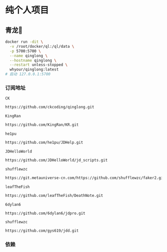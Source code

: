 # 纯个人项目
## 青龙🐉


```sh
docker run -dit \
  -v /root/docker/ql:/ql/data \
  -p 5700:5700 \
  --name qinglong \
  --hostname qinglong \
  --restart unless-stopped \
  whyour/qinglong:latest
# 启动 127.0.0.1:5700
```
### 订阅地址
`CK`
```sh
https://github.com/ckcoding/qinglong.git
```

`KingRan`
```sh
https://github.com/KingRan/KR.git
```

`he1pu`
```sh
https://github.com/he1pu/JDHelp.git
```

`JDHelloWorld`
```sh
https://github.com/JDHelloWorld/jd_scripts.git
```
`shufflewzc`
```sh
https://git.metauniverse-cn.com/https://github.com/shufflewzc/faker2.git
```
`leafTheFish`
```sh
https://github.com/leafTheFish/DeathNote.git
```

`6dylan6`
```sh
https://github.com/6dylan6/jdpro.git
```

`shufflewzc`
```sh
https://github.com/gys619/jdd.git
```

### 依赖


